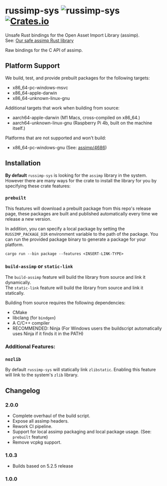 # russimp-sys ![russimp-sys](https://github.com/jkvargas/russimp-sys/workflows/russimp-sys/badge.svg?branch=main) [![Crates.io](https://img.shields.io/crates/v/russimp-sys.svg)](https://crates.io/crates/russimp-sys)

Unsafe Rust bindings for the Open Asset Import Library (assimp).  
See: [Our safe assimp Rust library](https://github.com/jkvargas/russimp)

Raw bindings for the C API of assimp.

## Platform Support
We build, test, and provide prebuilt packages for the following targets:
- x86_64-pc-windows-msvc
- x86_64-apple-darwin
- x86_64-unknown-linux-gnu

Additional targets that work when building from source:
- aarch64-apple-darwin (M1 Macs, cross-compiled on x86_64.)
- aarch64-unknown-linux-gnu (Raspberry Pi 4b, built on the machine itself.)

Platforms that are not supported and won't build:
- x86_64-pc-windows-gnu (See: [assimp/4686]([https://github.com/assimp/assimp/issues/4868))

## Installation

**By default** `russimp-sys` is looking for the `assimp` library in the system.  
However there are many ways for the crate to install the library for you by specifying these crate features:

### `prebuilt`
This features will download a prebuilt package from this repo's release page, these packages are built and published automatically every time we release a new version. 

In addition, you can specify a local package by setting the `RUSSIMP_PACKAGE_DIR` environment variable to the path of the package.
You can run the provided package binary to generate a package for your platform.

```cargo run --bin package --features <INSERT-LINK-TYPE>```

### `build-assimp` or `static-link`
The `build-assimp` feature will build the library from source and link it dynamically.  
The `static-link` feature will build the library from source and link it statically.

Building from source requires the following dependencies:
- CMake
- libclang (for `bindgen`)
- A C/C++ compiler
- RECOMMENDED: Ninja (For Windows users the buildscript automatically uses Ninja if it finds it in the PATH)

### Additional Features:

### `nozlib`

By default `russimp-sys` will statically link `zlibstatic`. Enabling this feature will link to the system's `zlib` library.

## Changelog
### 2.0.0
* Complete overhaul of the build script.
* Expose all assimp headers.
* Rework CI pipeline.
* Support for local assimp packaging and local package usage. (See: `prebuilt` feature)
* Remove vcpkg support.
### 1.0.3
* Builds based on 5.2.5 release
### 1.0.0
